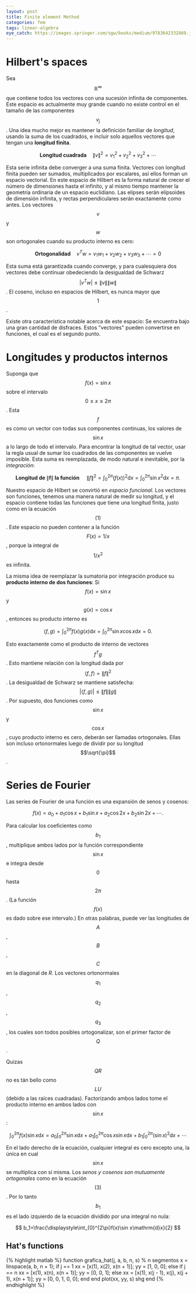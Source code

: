 ```yaml
---
layout: post
title: Finite element Method
categories: fem
tags: linear-algebra
eye_catch: https://images.springer.com/sgw/books/medium/9783642332869.jpg
---
```


<!--more-->

# Hilbert's spaces

Sea $$\mathbb{R}^\infty$$ que contiene todos los vectores con una sucesión infinita de componentes. Este espacio es actualmente muy grande cuando no existe control en el tamaño de las componentes $$v_j$$. Una idea mucho mejor es mantener la definición familiar de *longitud*, usando la suma de los cuadrados, e incluir solo aquellos vectores que tengan una **longitud finita**.

$$
\textbf{Longitud cuadrada}\quad \|v\|^2= v_1^2+v_2^2+v_3^2+\cdots   
$$

Esta serie infinita debe converger a una suma finita. Vectores con longitud finita pueden ser sumados, multiplicados por escalares, así ellos forman un espacio vectorial. En este espacio de Hilbert es la forma natural de crecer el número de dimensiones hasta el infinito, y al mismo tiempo mantener la geometría ordinaria de un espacio euclidiano. Las elipses serán elipsoides de dimensión infinita, y rectas perpendiculares serán exactamente como antes. Los vectores $$v$$ y $$w$$ son ortogonales cuando su producto interno es cero:

$$
\tag{1}\mathbf{Ortogonalidad}\quad v^Tw=v_1w_1+v_2w_2+v_3w_3+\cdots =0
$$

Esta suma está garantizada cuando converge, y para cualesquiera dos vectores debe continuar obedeciendo la desigualdad de Schwarz $$\vert v^Tw\vert\le \|v\|\|w\|$$. El coseno, incluso en espacios de Hilbert, es nunca mayor que $$1$$.

Existe otra característica notable acerca de este espacio: Se encuentra bajo una gran cantidad de disfraces. Estos "vectores" pueden convertirse en funciones, el cual es el segundo punto.

# Longitudes y productos internos

Suponga que $$f(x)=\sin x$$ sobre el intervalo $$0\le x\le 2\pi$$. Esta $$f$$ es como un vector con todas sus componentes continuas, los valores de $$\sin x$$ a lo largo de todo el intervalo. Para encontrar la longitud de tal vector, usar la regla usual de sumar los cuadrados de las componentes se vuelve imposible. Esta suma es reemplazada, de modo natural e inevitable, por la *integración*:


$$
\tag{2}\textbf{Longitud de }\|\bm{f}\|\textbf{ la función }\quad\|f\|^2=\int_0^{2\pi}{\left(f(x)\right)}^2\mathrm{d}x=\int_0^{2\pi}{\sin x}^2\mathrm{d}x=\pi.
$$

Nuestro espacio de Hilbert se convirtió en *espacio funcional*. Los vectores son funciones, tenemos una manera natural de medir su longitud, y el espacio contiene todas las funciones que tiene una longitud finita, justo como en la ecuación $$(1)$$. Este espacio no pueden contener a la función $$F(x)=1/x$$, porque la integral de $$1/x^2$$ es infinita.

La misma idea de reemplazar la sumatoria por integración produce su **producto interno de dos funciones**: Si $$f(x)=\sin x$$ y $$g(x)=\cos x$$, entonces su producto interno es

$$
\tag{3}\langle f,g\rangle=\int_{0}^{2\pi}f(x)g(x)\mathrm{d}x=\int_{0}^{2\pi}\sin x\cos x\mathrm{d}x=0.
$$

Esto exactamente como el producto de interno de vectores $$f^Tg$$. Esto mantiene relación con la longitud dada por $$\langle f,f\rangle=\|f\|^2$$. La desigualdad de Schwarz se mantiene satisfecha: $$\vert\langle f,g \rangle\vert\le \|f\|\|g\|$$. Por supuesto, dos funciones como $$\sin x$$ y $$\cos x$$, cuyo producto interno es cero, deberán ser llamadas ortogonales. Ellas son incluso ortonormales luego de dividir por su longitud $$\sqrt{\pi}$$.

# Series de Fourier

Las series de Fourier de una función es una expansión de senos y cosenos:

$$
f(x)=a_0+a_1\cos x+b_1\sin x+a_2\cos 2x+b_2\sin 2x+\cdots.
$$

Para calcular los coeficientes como $$b_1$$, multiplique ambos lados por la función correspondiente $$\sin x$$ e integra desde $$0$$ hasta $$2\pi$$. (La función $$f(x)$$ es dado sobre ese intervalo.) En otras palabras, puede ver las longitudes de $$A$$, $$B$$, $$C$$ en la diagonal de $R$. Los vectores ortonormales $$q_1$$, $$q_2$$, $$q_3$$, los cuales son todos posibles ortogonalizar, son el primer factor de $$Q$$.

Quizas $$QR$$ no es tán bello como $$LU$$ (debido a las raíces cuadradas). Factorizando ambos lados tome el producto interno en ambos lados con $$\sin x$$:

$$
\int_0^{2\pi}f(x)\sin x\mathrm{d}x=a_0\int_0^{2\pi}\sin x\mathrm{d}x+a_1\int_0^{2\pi}\cos x\sin x\mathrm{d}x+ b_1\int_0^{2\pi}{(\sin x)}^2\mathrm{d}x+\cdots
$$

En el lado derecho de la ecuación, cualquier integral es cero excepto una, la única en cual $$\sin x$$ se multiplica con sí misma. Los *senos y cosenos son mutuamente ortogonales* como en la ecuación $$(3)$$. Por lo tanto $$b_1$$ es el lado izquierdo de la ecuación dividido por una integral no nula:

$$
b_1=\frac{\displaystyle\int_{0}^{2\pi}f(x)\sin x\mathrm{d}x}{2}
$$

## Hat's functions

{% highlight matlab %}
function grafica_hat(j, a, b, n, s)
% n segmentos
x = linspace(a, b, n + 1);
if j == 1
    xx = [x(1), x(2), x(n + 1)];
    yy = [1, 0, 0];
else
    if j == n
        xx = [x(1), x(n), x(n + 1)];
        yy = [0, 0, 1];
    else
        xx = [x(1), x(j - 1), x(j), x(j + 1), x(n + 1)];
        yy = [0, 0, 1, 0, 0];
    end
end
plot(xx, yy, s)
shg
end
{% endhighlight %}